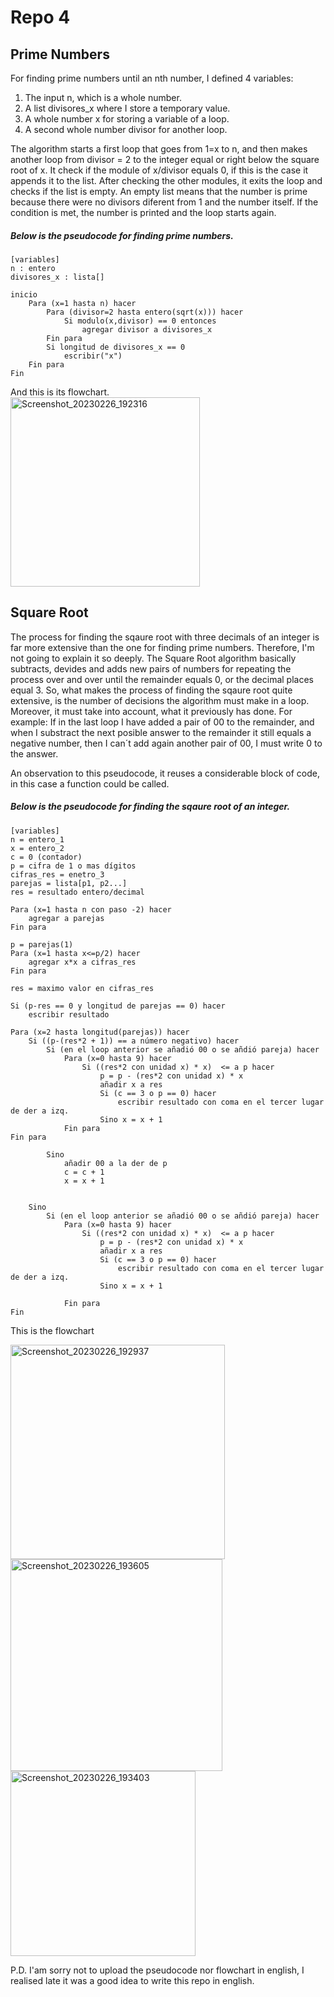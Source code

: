 # Repo 4
## Prime Numbers
For finding prime numbers until an nth number, I defined  4 variables:
1. The input n, which is a  whole number.
2. A list divisores_x where I store a temporary value.
3. A whole number x for storing a variable of a loop.
4. A second whole number divisor for another loop.

The algorithm starts a first loop that goes from 1=x to n, and then makes another loop from divisor = 2 to the integer equal or right below the square root of x. It check if the module of x/divisor equals 0, if this is the case it appends it to the list. After checking the other modules, it exits the loop and checks if the list is empty. An empty list means that the number is prime because there were no divisors diferent from 1 and the number itself.
If the condition is met, the number is printed and the loop starts again.

##### Below is the pseudocode for finding prime numbers.
    
    [variables]
    n : entero
    divisores_x : lista[]
    
    inicio
    	Para (x=1 hasta n) hacer
    		Para (divisor=2 hasta entero(sqrt(x))) hacer
    			Si modulo(x,divisor) == 0 entonces
    				agregar divisor a divisores_x
    		Fin para
    		Si longitud de divisores_x == 0
    			escribir("x") 
    	Fin para
    Fin
And this is its flowchart.	
<img width="303" alt="Screenshot_20230226_192316" src="https://user-images.githubusercontent.com/124604730/221446772-111511c4-8bfd-410e-b7c6-48b6d28e3f7c.png">



## Square Root
The process for finding the sqaure root with three decimals of an integer is far more extensive than the one for finding prime numbers. Therefore, I'm not going to explain it so deeply. 
The Square Root algorithm basically subtracts, devides and adds new pairs of numbers for repeating the process over and over until the remainder equals 0, or the decimal places equal 3. So, what makes the process of finding the sqaure root quite extensive, is the number of decisions  the algorithm must make in a loop. Moreover, it must take into account, what it previously has done.
For example: If in the last loop I have added a pair of 00 to the remainder, and when I substract the next posible answer to the remainder it still equals a negative number, then I can´t add again another pair of 00, I must write 0 to the answer. 

An observation to this pseudocode, it reuses a considerable block of code, in this case a function could be called. 

##### Below is the pseudocode for finding the sqaure root of an integer.
    
    [variables]
    n = entero_1
    x = entero_2
    c = 0 (contador)
    p = cifra de 1 o mas dígitos
    cifras_res = enetro_3
    parejas = lista[p1, p2...]
    res = resultado entero/decimal
    
    Para (x=1 hasta n con paso -2) hacer	
    	agregar a parejas
    Fin para
    
    p = parejas(1)
    Para (x=1 hasta x<=p/2) hacer			
    	agregar x*x a cifras_res
    Fin para
    
    res = maximo valor en cifras_res
    
    Si (p-res == 0 y longitud de parejas == 0) hacer
    	escribir resultado
    
    Para (x=2 hasta longitud(parejas)) hacer
    	Si ((p-(res*2 + 1)) == a número negativo) hacer
    		Si (en el loop anterior se añadió 00 o se añdió pareja) hacer
    			Para (x=0 hasta 9) hacer
    				Si ((res*2 con unidad x) * x)  <= a p hacer
    					p = p - (res*2 con unidad x) * x
    					añadir x a res 
    					Si (c == 3 o p == 0) hacer
    						escribir resultado con coma en el tercer lugar de der a izq.
    					Sino x = x + 1
    			Fin para
    Fin para
    		 
    		Sino 
    			añadir 00 a la der de p 
    			c = c + 1
    			x = x + 1
    			
    				
    	Sino
    		Si (en el loop anterior se añadió 00 o se añdió pareja) hacer
    			Para (x=0 hasta 9) hacer
    				Si ((res*2 con unidad x) * x)  <= a p hacer
    					p = p - (res*2 con unidad x) * x
    					añadir x a res 
    					Si (c == 3 o p == 0) hacer
    						escribir resultado con coma en el tercer lugar de der a izq.
    					Sino x = x + 1
    	
    			Fin para
    Fin	     
	
  This is the flowchart
  

<img width="343" alt="Screenshot_20230226_192937" src="https://user-images.githubusercontent.com/124604730/221447136-0507ff96-e3d2-47ab-9b9b-782b1154c842.png">
<img width="339" alt="Screenshot_20230226_193605" src="https://user-images.githubusercontent.com/124604730/221447555-cb937bb3-6ae2-4cbc-85fd-dd605098502c.png">

<img width="296" alt="Screenshot_20230226_193403" src="https://user-images.githubusercontent.com/124604730/221447380-1a0e80db-fe74-44d8-ad74-8c4e51256d7c.png">


P.D. I'am sorry not to upload the pseudocode nor flowchart in english, I realised late it was a good idea to write this repo in english. 

